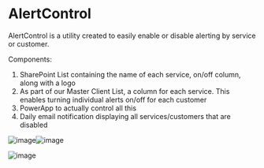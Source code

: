# AlertControl

AlertControl is a utility created to easily enable or disable alerting by service or customer.  

Components:
1. SharePoint List containing the name of each service, on/off column, along with a logo
2. As part of our Master Client List, a column for each service.  This enables turning individual alerts on/off for each customer
3. PowerApp to actually control all this
4. Daily email notification displaying all services/customers that are disabled


![image](https://user-images.githubusercontent.com/49880736/122790046-ecc8d480-d285-11eb-8984-18382e79da9c.png)![image](https://user-images.githubusercontent.com/49880736/122790277-27cb0800-d286-11eb-9fce-e6b79dcbd5b4.png)

![image](https://user-images.githubusercontent.com/49880736/122790509-606ae180-d286-11eb-9275-f0a8216dd8f4.png)

